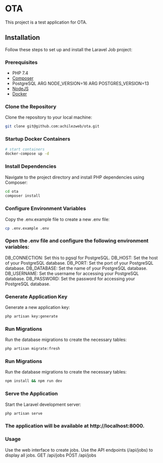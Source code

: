 # OTA

This project is a test application for OTA.

## Installation

Follow these steps to set up and install the Laravel Job project:

### Prerequisites

- PHP 7.4
- [Composer](https://getcomposer.org/)
- PostgreSQL 
ARG NODE_VERSION=16
ARG POSTGRES_VERSION=13
- [NodeJS](https://nodejs.org/en/)
- [Docker](https://www.docker.com/products/docker-desktop)

### Clone the Repository

Clone the repository to your local machine:

```bash
git clone git@github.com:achilezweb/ota.git
```

### Startup Docker Containers

```bash
# start containers
docker-compose up -d
```

### Install Dependencies
Navigate to the project directory and install PHP dependencies using Composer:

```bash
cd ota
composer install
```

### Configure Environment Variables
Copy the .env.example file to create a new .env file:

```bash
cp .env.example .env
```

### Open the .env file and configure the following environment variables:

DB_CONNECTION: Set this to pgsql for PostgreSQL.
DB_HOST: Set the host of your PostgreSQL database.
DB_PORT: Set the port of your PostgreSQL database.
DB_DATABASE: Set the name of your PostgreSQL database.
DB_USERNAME: Set the username for accessing your PostgreSQL database.
DB_PASSWORD: Set the password for accessing your PostgreSQL database.

### Generate Application Key
Generate a new application key:

```bash
php artisan key:generate
```

### Run Migrations
Run the database migrations to create the necessary tables:

```bash
php artisan migrate:fresh 
```

### Run Migrations
Run the database migrations to create the necessary tables:

```bash
npm install && npm run dev
```

### Serve the Application
Start the Laravel development server:

```bash
php artisan serve
```

### The application will be available at http://localhost:8000.

### Usage
Use the web interface to create jobs.
Use the API endpoints (/api/jobs) to display all jobs.
GET /api/jobs
POST /api/jobs
